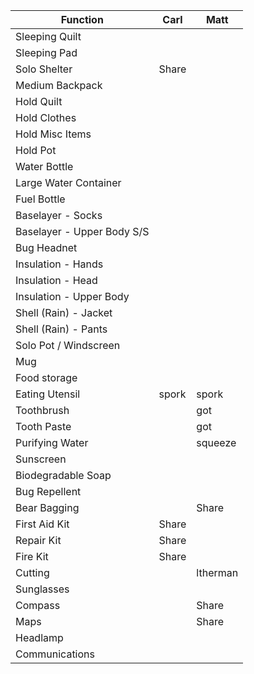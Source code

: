 | Function                   | Carl   | Matt   |
| -------------------------- | ------ | ------ |
| Sleeping Quilt             |        |        |
| Sleeping Pad               |        |        |
| Solo Shelter               | Share  |        |
| Medium Backpack            |        |        |
| Hold Quilt                 |        |        |
| Hold Clothes               |        |        |
| Hold Misc Items            |        |        |
| Hold Pot                   |        |        |
| Water Bottle               |        |        |
| Large Water Container      |        |        |
| Fuel Bottle                |        |        |
| Baselayer - Socks          |        |        |
| Baselayer - Upper Body S/S |        |        |
| Bug Headnet                |        |        |
| Insulation - Hands         |        |        |
| Insulation - Head          |        |        |
| Insulation - Upper Body    |        |        |
| Shell (Rain) - Jacket      |        |        |
| Shell (Rain) - Pants       |        |        |
| Solo Pot / Windscreen      |        |        |
| Mug                        |        |        |
| Food storage               |        |        |
| Eating Utensil             |  spork |  spork |
| Toothbrush                 |        |   got  |
| Tooth Paste                |        |   got  |
| Purifying Water            |        | squeeze|
| Sunscreen                  |        |        |
| Biodegradable Soap         |        |        |
| Bug Repellent              |        |        |
| Bear Bagging               |        | Share  |
| First Aid Kit              | Share  |        |
| Repair Kit                 | Share  |        |
| Fire Kit                   | Share  |        |
| Cutting                    |        |ltherman|
| Sunglasses                 |        |        |
| Compass                    |        | Share  |
| Maps                       |        | Share  |
| Headlamp                   |        |        |
| Communications             |        |        |